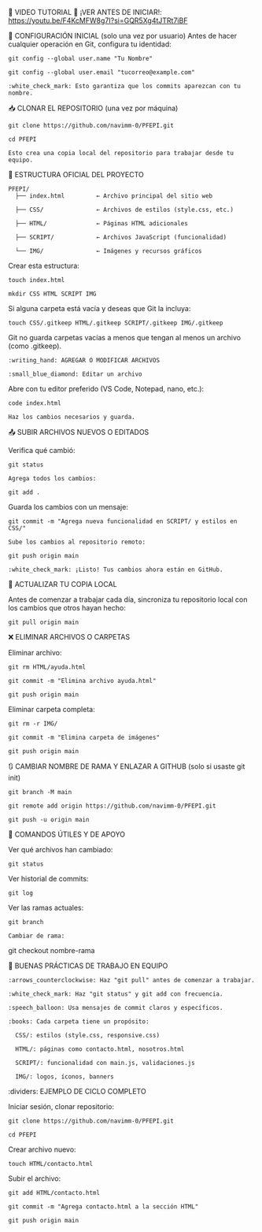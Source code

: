 :movie_camera: VIDEO TUTORIAL
:link: ¡VER ANTES DE INICIAR!:
    https://youtu.be/F4KcMFW8g7I?si=GQR5Xg4tJTRt7iBF


:wrench: CONFIGURACIÓN INICIAL (solo una vez por usuario)
  Antes de hacer cualquier operación en Git, configura tu identidad:


    git config --global user.name "Tu Nombre"

    git config --global user.email "tucorreo@example.com"

    :white_check_mark: Esto garantiza que los commits aparezcan con tu nombre.

:inbox_tray: CLONAR EL REPOSITORIO (una vez por máquina)


    git clone https://github.com/navimm-0/PFEPI.git

    cd PFEPI

    Esto crea una copia local del repositorio para trabajar desde tu equipo.

:file_folder: ESTRUCTURA OFICIAL DEL PROYECTO

    PFEPI/
      ├── index.html         ← Archivo principal del sitio web

      ├── CSS/               ← Archivos de estilos (style.css, etc.)

      ├── HTML/              ← Páginas HTML adicionales

      ├── SCRIPT/            ← Archivos JavaScript (funcionalidad)
  
      └── IMG/               ← Imágenes y recursos gráficos

Crear esta estructura:

    touch index.html

    mkdir CSS HTML SCRIPT IMG

Si alguna carpeta está vacía y deseas que Git la incluya:


    touch CSS/.gitkeep HTML/.gitkeep SCRIPT/.gitkeep IMG/.gitkeep

Git no guarda carpetas vacías a menos que tengan al menos un archivo (como .gitkeep).

    :writing_hand: AGREGAR O MODIFICAR ARCHIVOS

    :small_blue_diamond: Editar un archivo

Abre con tu editor preferido (VS Code, Notepad, nano, etc.):

    code index.html

    Haz los cambios necesarios y guarda.

:outbox_tray: SUBIR ARCHIVOS NUEVOS O EDITADOS

  Verifica qué cambió:

    git status

    Agrega todos los cambios:

    git add .

  Guarda los cambios con un mensaje:

    git commit -m "Agrega nueva funcionalidad en SCRIPT/ y estilos en CSS/"

    Sube los cambios al repositorio remoto:

    git push origin main

    :white_check_mark: ¡Listo! Tus cambios ahora están en GitHub.

:arrows_counterclockwise: ACTUALIZAR TU COPIA LOCAL

  Antes de comenzar a trabajar cada día, sincroniza tu repositorio local con los cambios que otros hayan hecho:

    git pull origin main

:x: ELIMINAR ARCHIVOS O CARPETAS

  Eliminar archivo:

    git rm HTML/ayuda.html

    git commit -m "Elimina archivo ayuda.html"

    git push origin main
    
  Eliminar carpeta completa:

    git rm -r IMG/

    git commit -m "Elimina carpeta de imágenes"

    git push origin main

:arrows_clockwise: CAMBIAR NOMBRE DE RAMA Y ENLAZAR A GITHUB (solo si usaste git init)

    git branch -M main
  
    git remote add origin https://github.com/navimm-0/PFEPI.git

    git push -u origin main

:test_tube: COMANDOS ÚTILES Y DE APOYO

  Ver qué archivos han cambiado:

    git status

  Ver historial de commits:


    git log

  Ver las ramas actuales:

    git branch

    Cambiar de rama:

  git checkout nombre-rama

:soap: BUENAS PRÁCTICAS DE TRABAJO EN EQUIPO

    :arrows_counterclockwise: Haz "git pull" antes de comenzar a trabajar.

    :white_check_mark: Haz "git status" y git add con frecuencia.

    :speech_balloon: Usa mensajes de commit claros y específicos.

    :books: Cada carpeta tiene un propósito:

      CSS/: estilos (style.css, responsive.css)

      HTML/: páginas como contacto.html, nosotros.html

      SCRIPT/: funcionalidad con main.js, validaciones.js

      IMG/: logos, íconos, banners

:dividers: EJEMPLO DE CICLO COMPLETO

  Iniciar sesión, clonar repositorio:

    git clone https://github.com/navimm-0/PFEPI.git

    cd PFEPI

  Crear archivo nuevo:

    touch HTML/contacto.html

  Subir el archivo:


    git add HTML/contacto.html

    git commit -m "Agrega contacto.html a la sección HTML"

    git push origin main
